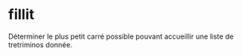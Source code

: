 # fillit
Déterminer le plus petit carré possible pouvant accueillir une liste de tretriminos donnée.
